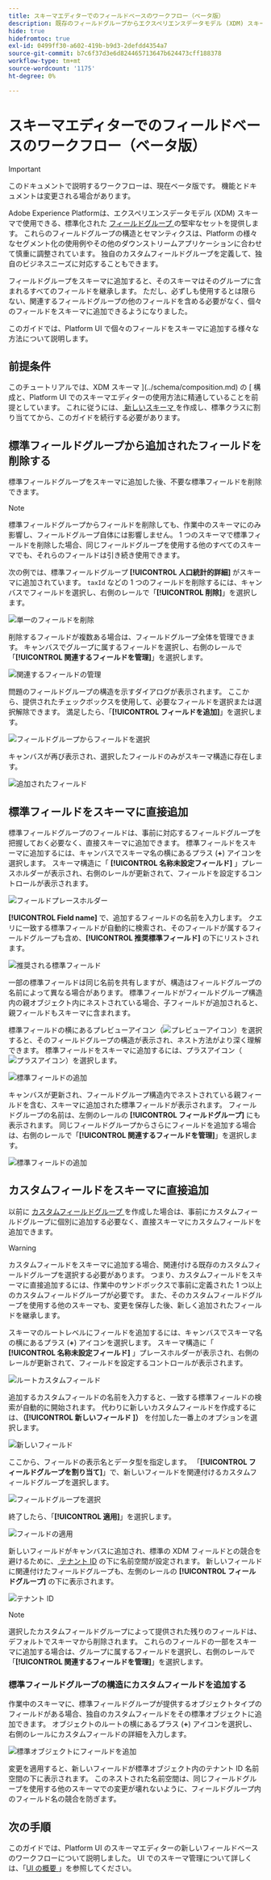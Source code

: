 ```yaml
---
title: スキーマエディターでのフィールドベースのワークフロー（ベータ版）
description: 既存のフィールドグループからエクスペリエンスデータモデル (XDM) スキーマにフィールドを個別に追加する方法を説明します。
hide: true
hidefromtoc: true
exl-id: 0499ff30-a602-419b-b9d3-2defdd4354a7
source-git-commit: b7c6f37d3e6d824465713647b624473cff188378
workflow-type: tm+mt
source-wordcount: '1175'
ht-degree: 0%

---
```


# スキーマエディターでのフィールドベースのワークフロー（ベータ版）

>[!IMPORTANT]
>
>このドキュメントで説明するワークフローは、現在ベータ版です。 機能とドキュメントは変更される場合があります。

Adobe Experience Platformは、エクスペリエンスデータモデル (XDM) スキーマで使用できる、標準化された [ フィールドグループ ](../schema/composition.md#field-group) の堅牢なセットを提供します。 これらのフィールドグループの構造とセマンティクスは、Platform の様々なセグメント化の使用例やその他のダウンストリームアプリケーションに合わせて慎重に調整されています。 独自のカスタムフィールドグループを定義して、独自のビジネスニーズに対応することもできます。

フィールドグループをスキーマに追加すると、そのスキーマはそのグループに含まれるすべてのフィールドを継承します。 ただし、必ずしも使用するとは限らない、関連するフィールドグループの他のフィールドを含める必要がなく、個々のフィールドをスキーマに追加できるようになりました。

このガイドでは、Platform UI で個々のフィールドをスキーマに追加する様々な方法について説明します。

## 前提条件

このチュートリアルでは、XDM スキーマ ](../schema/composition.md) の [ 構成と、Platform UI でのスキーマエディターの使用方法に精通していることを前提としています。 これに従うには、[ 新しいスキーマ ](./resources/schemas.md) を作成し、標準クラスに割り当ててから、このガイドを続行する必要があります。

## 標準フィールドグループから追加されたフィールドを削除する

標準フィールドグループをスキーマに追加した後、不要な標準フィールドを削除できます。

>[!NOTE]
>
>標準フィールドグループからフィールドを削除しても、作業中のスキーマにのみ影響し、フィールドグループ自体には影響しません。 1 つのスキーマで標準フィールドを削除した場合、同じフィールドグループを使用する他のすべてのスキーマでも、それらのフィールドは引き続き使用できます。

次の例では、標準フィールドグループ **[!UICONTROL 人口統計的詳細]** がスキーマに追加されています。 `taxId` などの 1 つのフィールドを削除するには、キャンバスでフィールドを選択し、右側のレールで「**[!UICONTROL 削除]**」を選択します。

![単一のフィールドを削除](../images/ui/field-based-workflows/remove-single-field.png)

削除するフィールドが複数ある場合は、フィールドグループ全体を管理できます。 キャンバスでグループに属するフィールドを選択し、右側のレールで「**[!UICONTROL 関連するフィールドを管理]**」を選択します。

![関連するフィールドの管理](../images/ui/field-based-workflows/manage-related-fields.png)

問題のフィールドグループの構造を示すダイアログが表示されます。 ここから、提供されたチェックボックスを使用して、必要なフィールドを選択または選択解除できます。 満足したら、「**[!UICONTROL フィールドを追加]**」を選択します。

![フィールドグループからフィールドを選択](../images/ui/field-based-workflows/select-fields.png)

キャンバスが再び表示され、選択したフィールドのみがスキーマ構造に存在します。

![追加されたフィールド](../images/ui/field-based-workflows/fields-added.png)

## 標準フィールドをスキーマに直接追加

標準フィールドグループのフィールドは、事前に対応するフィールドグループを把握しておく必要なく、直接スキーマに追加できます。 標準フィールドをスキーマに追加するには、キャンバスでスキーマ名の横にあるプラス (**+**) アイコンを選択します。 スキーマ構造に「 **[!UICONTROL 名称未設定フィールド]** 」プレースホルダーが表示され、右側のレールが更新されて、フィールドを設定するコントロールが表示されます。

![フィールドプレースホルダー](../images/ui/field-based-workflows/root-custom-field.png)

**[!UICONTROL Field name]** で、追加するフィールドの名前を入力します。 クエリに一致する標準フィールドが自動的に検索され、そのフィールドが属するフィールドグループも含め、**[!UICONTROL 推奨標準フィールド]** の下にリストされます。

![推奨される標準フィールド](../images/ui/field-based-workflows/standard-field-search.png)

一部の標準フィールドは同じ名前を共有しますが、構造はフィールドグループの名前によって異なる場合があります。 標準フィールドがフィールドグループ構造内の親オブジェクト内にネストされている場合、子フィールドが追加されると、親フィールドもスキーマに含まれます。

標準フィールドの横にあるプレビューアイコン（![ プレビューアイコン ](../images/ui/field-based-workflows/preview-icon.png)）を選択すると、そのフィールドグループの構造が表示され、ネスト方法がより深く理解できます。 標準フィールドをスキーマに追加するには、プラスアイコン（![ プラスアイコン ](../images/ui/field-based-workflows/add-icon.png)）を選択します。

![標準フィールドの追加](../images/ui/field-based-workflows/add-standard-field.png)

キャンバスが更新され、フィールドグループ構造内でネストされている親フィールドを含む、スキーマに追加された標準フィールドが表示されます。 フィールドグループの名前は、左側のレールの **[!UICONTROL フィールドグループ]** にも表示されます。 同じフィールドグループからさらにフィールドを追加する場合は、右側のレールで「**[!UICONTROL 関連するフィールドを管理]**」を選択します。

![標準フィールドの追加](../images/ui/field-based-workflows/standard-field-added.png)

## カスタムフィールドをスキーマに直接追加

以前に [ カスタムフィールドグループ ](./resources/field-groups.md#create) を作成した場合は、事前にカスタムフィールドグループに個別に追加する必要なく、直接スキーマにカスタムフィールドを追加できます。

>[!WARNING]
>
>カスタムフィールドをスキーマに追加する場合、関連付ける既存のカスタムフィールドグループを選択する必要があります。 つまり、カスタムフィールドをスキーマに直接追加するには、作業中のサンドボックスで事前に定義された 1 つ以上のカスタムフィールドグループが必要です。 また、そのカスタムフィールドグループを使用する他のスキーマも、変更を保存した後、新しく追加されたフィールドを継承します。

スキーマのルートレベルにフィールドを追加するには、キャンバスでスキーマ名の横にあるプラス (**+**) アイコンを選択します。 スキーマ構造に「 **[!UICONTROL 名称未設定フィールド]** 」プレースホルダーが表示され、右側のレールが更新されて、フィールドを設定するコントロールが表示されます。

![ルートカスタムフィールド](../images/ui/field-based-workflows/root-custom-field.png)

追加するカスタムフィールドの名前を入力すると、一致する標準フィールドの検索が自動的に開始されます。 代わりに新しいカスタムフィールドを作成するには、**（[!UICONTROL  新しいフィールド ]）** を付加した一番上のオプションを選択します。

![新しいフィールド](../images/ui/field-based-workflows/custom-field-search.png)

ここから、フィールドの表示名とデータ型を指定します。 「**[!UICONTROL フィールドグループを割り当て]**」で、新しいフィールドを関連付けるカスタムフィールドグループを選択します。

![フィールドグループを選択](../images/ui/field-based-workflows/select-field-group.png)

終了したら、「**[!UICONTROL 適用]**」を選択します。

![フィールドの適用](../images/ui/field-based-workflows/apply-field.png)

新しいフィールドがキャンバスに追加され、標準の XDM フィールドとの競合を避けるために、[ テナント ID](../api/getting-started.md#know-your-tenant_id) の下に名前空間が設定されます。 新しいフィールドに関連付けたフィールドグループも、左側のレールの **[!UICONTROL フィールドグループ]** の下に表示されます。

![テナント ID](../images/ui/field-based-workflows/tenantId.png)

>[!NOTE]
>
>選択したカスタムフィールドグループによって提供された残りのフィールドは、デフォルトでスキーマから削除されます。 これらのフィールドの一部をスキーマに追加する場合は、グループに属するフィールドを選択し、右側のレールで「**[!UICONTROL 関連するフィールドを管理]**」を選択します。

### 標準フィールドグループの構造にカスタムフィールドを追加する

作業中のスキーマに、標準フィールドグループが提供するオブジェクトタイプのフィールドがある場合、独自のカスタムフィールドをその標準オブジェクトに追加できます。 オブジェクトのルートの横にあるプラス (**+**) アイコンを選択し、右側のレールにカスタムフィールドの詳細を入力します。

![標準オブジェクトにフィールドを追加](../images/ui/field-based-workflows/add-field-to-standard-object.png)

変更を適用すると、新しいフィールドが標準オブジェクト内のテナント ID 名前空間の下に表示されます。 このネストされた名前空間は、同じフィールドグループを使用する他のスキーマでの変更が壊れないように、フィールドグループ内のフィールド名の競合を防ぎます。

## 次の手順

このガイドでは、Platform UI のスキーマエディターの新しいフィールドベースのワークフローについて説明しました。 UI でのスキーマ管理について詳しくは、「[UI の概要 ](./overview.md)」を参照してください。

